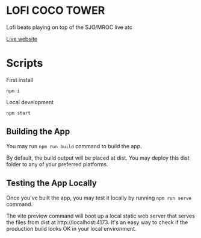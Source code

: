 # LOFI COCO TOWER

Lofi beats playing on top of the SJO/MROC live atc

[Live website](https://gabygarro.github.io/loficocotower/)

# Scripts

First install

```
npm i
```

Local development

```
npm start
```

## Building the App

You may run `npm run build` command to build the app.

By default, the build output will be placed at dist. You may deploy this dist folder to any of your preferred platforms.

## Testing the App Locally

Once you've built the app, you may test it locally by running `npm run serve` command.

The vite preview command will boot up a local static web server that serves the files from dist at http://localhost:4173. It's an easy way to check if the production build looks OK in your local environment.
